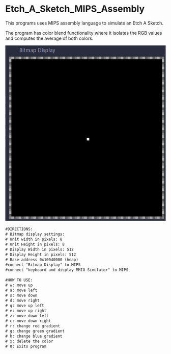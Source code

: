 # Etch_A_Sketch_MIPS_Assembly

This programs uses MIPS assembly language to simulate an Etch A Sketch.

The program has color blend functionality where it isolates the RGB values and computes the average of both colors.

<img src="https://github.com/aimarket/Etch_A_Sketch_MIPS_Assembly/blob/main/bitmap.gif?raw=true" alt="alt text" title="image Title" height="550"/>

```
#DIRECTIONS: 
# Bitmap display settings:
# Unit width in pixels: 8
# Unit Height in pixels: 8
# Display Width in pixels: 512
# Display Height in pixels: 512
# Base address 0x10040000 (heap)
#connect "Bitmap Display" to MIPS
#connect "keyboard and display MMIO Simulator" to MIPS 

#HOW TO USE: 
# w: move up
# a: move left  
# s: move down
# d: move right
# q: move up left
# e: move up right
# z: move down left
# c: move down right
# r: change red gradient
# g: change green gradient
# b: change blue gradient
# x: delete the color 
# 0: Exits program
```
